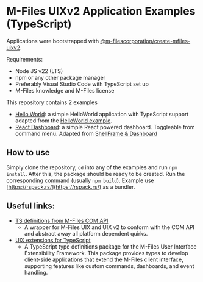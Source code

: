 # M-Files UIXv2 Application Examples (TypeScript)

Applications were bootstrapped with [@m-filescorporation/create-mfiles-uixv2](https://www.npmjs.com/package/@m-filescorporation/create-mfiles-uixv2).

Requirements:

- Node JS v22 (LTS)
- npm or any other package manager
- Preferably Visual Studio Code with TypeScript set up
- M-Files knowledge and M-Files license

This repository contains 2 examples

- [Hello World](./HelloWorld/README.md): a simple HelloWorld application with TypeScript support adapted from the [HelloWorld example](https://developer.m-files.com/Frameworks/User-Interface-Extensibility-Framework/Reference/Samples/HelloWorld/).
- [React Dashboard](./ReactDashboard/README.md): a simple React powered dashboard. Toggleable from command menu. Adapted from [ShellFrame & Dashboard](https://developer.m-files.com/Frameworks/User-Interface-Extensibility-Framework/Reference/Samples/ShellFrameAndDashboard/)

## How to use
Simply clone the repository, `cd` into any of the examples and run `npm install`. After this, the package should be ready to be created. Run the corresponding command (usually `npm build`). Example use [https://rspack.rs/](https://rspack.rs/) as a bundler.

## Useful links:

- [TS definitions from M-Files COM API](https://github.com/CtrlDocs/MFiles-UIX-COMAPI)
    - A wrapper for M-Files UIX and UIX v2 to conform with the COM API and abstract away all platform dependent quirks.
- [UIX extensions for TypeScript](https://www.npmjs.com/package/@m-filescorporation/uix-extensions)
    - A TypeScript type definitions package for the M-Files User Interface Extensibility Framework. This package provides types to develop client-side applications that extend the M-Files client interface, supporting features like custom commands, dashboards, and event handling.
